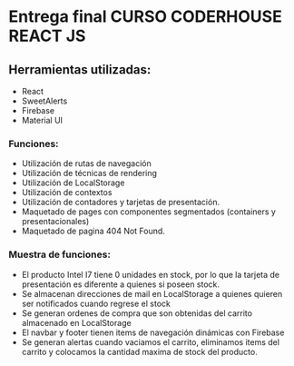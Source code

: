 # Entrega final CURSO CODERHOUSE REACT JS

## Herramientas utilizadas:

- React
- SweetAlerts
- Firebase
- Material UI

### Funciones:

- Utilización de rutas de navegación
- Utilización de técnicas de rendering
- Utilización de LocalStorage
- Utilización de contextos
- Utilización de contadores y tarjetas de presentación.
- Maquetado de pages con componentes segmentados (containers y presentacionales)
- Maquetado de pagina 404 Not Found.

### Muestra de funciones:

- El producto Intel I7 tiene 0 unidades en stock, por lo que la tarjeta de presentación es diferente a quienes si poseen stock.
- Se almacenan direcciones de mail en LocalStorage a quienes quieren ser notificados cuando regrese el stock
- Se generan ordenes de compra que son obtenidas del carrito almacenado en LocalStorage
- El navbar y footer tienen items de navegación dinámicas con Firebase
- Se generan alertas cuando vaciamos el carrito, eliminamos items del carrito y colocamos la cantidad maxima de stock del producto.
